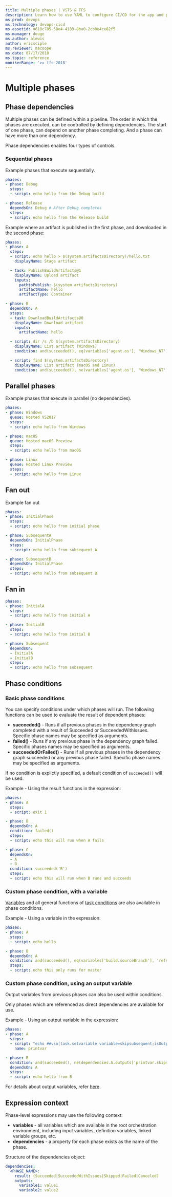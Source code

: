 ```yaml
---
title: Multiple phases | VSTS & TFS    
description: Learn how to use YAML to configure CI/CD for the app and platform of your choice.
ms.prod: devops
ms.technology: devops-cicd
ms.assetid: 0618c785-58e4-4189-8ba0-2cb8e4ce82f5
ms.manager: douge
ms.author: alewis
author: ericsciple
ms.reviewer: macoope
ms.date: 07/17/2018
ms.topic: reference
monikerRange: '>= tfs-2018'
---
```


# Multiple phases

## Phase dependencies

Multiple phases can be defined within a pipeline. The order in which the phases are executed, can be controlled by defining dependencies. The start of one phase, can depend on another phase completing. And a phase can have more than one dependency.

Phase dependencies enables four types of controls.

### Sequential phases

Example phases that execute sequentially.

```yaml
phases:
- phase: Debug
  steps:
  - script: echo hello from the Debug build

- phase: Release
  dependsOn: Debug # After Debug completes
  steps:
  - script: echo hello from the Release build
```

Example where an artifact is published in the first phase, and downloaded in the second phase:

```yaml
phases:
- phase: A
  steps:
  - script: echo hello > $(system.artifactsDirectory)/hello.txt
    displayName: Stage artifact

  - task: PublishBuildArtifacts@1
    displayName: Upload artifact
    inputs:
      pathtoPublish: $(system.artifactsDirectory)
      artifactName: hello
      artifactType: Container

- phase: B
  dependsOn: A
  steps:
  - task: DownloadBuildArtifacts@0
    displayName: Download artifact
    inputs:
      artifactName: hello

  - script: dir /s /b $(system.artifactsDirectory)
    displayName: List artifact (Windows)
    condition: and(succeeded(), eq(variables['agent.os'], 'Windows_NT'))

  - script: find $(system.artifactsDirectory)
    displayName: List artifact (macOS and Linux)
    condition: and(succeeded(), ne(variables['agent.os'], 'Windows_NT'))
```

## Parallel phases

Example phases that execute in parallel (no dependencies).

```yaml
phases:
- phase: Windows
  queue: Hosted VS2017
  steps:
  - script: echo hello from Windows

- phase: macOS
  queue: Hosted macOS Preview
  steps:
  - script: echo hello from macOS

- phase: Linux
  queue: Hosted Linux Preview
  steps:
  - script: echo hello from Linux
```

## Fan out

Example fan out

```yaml
phases:
- phase: InitialPhase
  steps:
  - script: echo hello from initial phase

- phase: SubsequentA
  dependsOn: InitialPhase
  steps:
  - script: echo hello from subsequent A

- phase: SubsequentB
  dependsOn: InitialPhase
  steps:
  - script: echo hello from subsequent B
```

## Fan in

```yaml
phases:
- phase: InitialA
  steps:
  - script: echo hello from initial A

- phase: InitialB
  steps:
  - script: echo hello from initial B

- phase: Subsequent
  dependsOn:
  - InitialA
  - InitialB
  steps:
  - script: echo hello from subsequent
```

## Phase conditions

### Basic phase conditions

You can specify conditions under which phases will run. The following functions can be used to evaluate the result of dependent phases:

* **succeeded()** - Runs if all previous phases in the dependency graph completed with a result of Succeeded or SucceededWithIssues. Specific phase names may be specified as arguments.
* **failed()** - Runs if any previous phase in the dependency graph failed. Specific phases names may be specified as arguments.
* **succeededOrFailed()** - Runs if all previous phases in the dependency graph succeeded or any previous phase failed. Specific phase names may be specified as arguments.
<!-- * **canceled()** - Runs if the orchestration plan has been canceled. 
* **always()** - Runs always. -->

If no condition is explictly specified, a default condition of ```succeeded()``` will be used.

Example - Using the result functions in the expression:

```yaml
phases:
- phase: A
  steps:
  - script: exit 1

- phase: B
  dependsOn: A
  condition: failed()
  steps:
  - script: echo this will run when A fails

- phase: C
  dependsOn:
  - A
  - B
  condition: succeeded('B')
  steps:
  - script: echo this will run when B runs and succeeds
```

### Custom phase condition, with a variable

[Variables](https://docs.microsoft.com/en-us/vsts/build-release/concepts/definitions/build/variables) and all general functions of [task conditions](https://go.microsoft.com/fwlink/?linkid=842996) are also available in phase conditions.

Example - Using a variable in the expression:

```yaml
phases:
- phase: A
  steps:
  - script: echo hello

- phase: B
  dependsOn: A
  condition: and(succeeded(), eq(variables['build.sourceBranch'], 'refs/heads/master'))
  steps:
  - script: echo this only runs for master
```

### Custom phase condition, using an output variable

Output variables from previous phases can also be used within conditions.

Only phases which are referenced as direct dependencies are available for use.

Example - Using an output variable in the expression:

```yaml
phases:
- phase: A
  steps:
  - script: "echo ##vso[task.setvariable variable=skipsubsequent;isOutput=true]false"
    name: printvar

- phase: B
  condition: and(succeeded(), ne(dependencies.A.outputs['printvar.skipsubsequent'], 'true'))
  dependsOn: A
  steps:
  - script: echo hello from B
```

For details about output variables, refer [here](https://github.com/Microsoft/vsts-agent/blob/master/docs/preview/outputvariable.md#for-ad-hoc-script).

## Expression context

Phase-level expressions may use the following context:

* **variables** - all variables which are available in the root orchestration environment, including input variables, definition variables, linked variable groups, etc.
* **dependencies** - a property for each phase exists as the name of the phase.

Structure of the dependencies object:

```yaml
dependencies:
  <PHASE_NAME>:
    result: (Succeeded|SucceededWithIssues|Skipped|Failed|Canceled)
    outputs:
      variable1: value1
      variable2: value2
```
